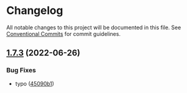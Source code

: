 # Changelog

All notable changes to this project will be documented in this file. See [Conventional Commits](https://conventionalcommits.org) for commit guidelines.

## [1.7.3](https://github.com/felix-berlin/sassy-scss/compare/v1.7.2...v1.7.3) (2022-06-26)

### Bug Fixes

* typo ([45090b1](https://github.com/felix-berlin/sassy-scss/commit/45090b1acd634effd62b088efe74e6215412d2ff))
